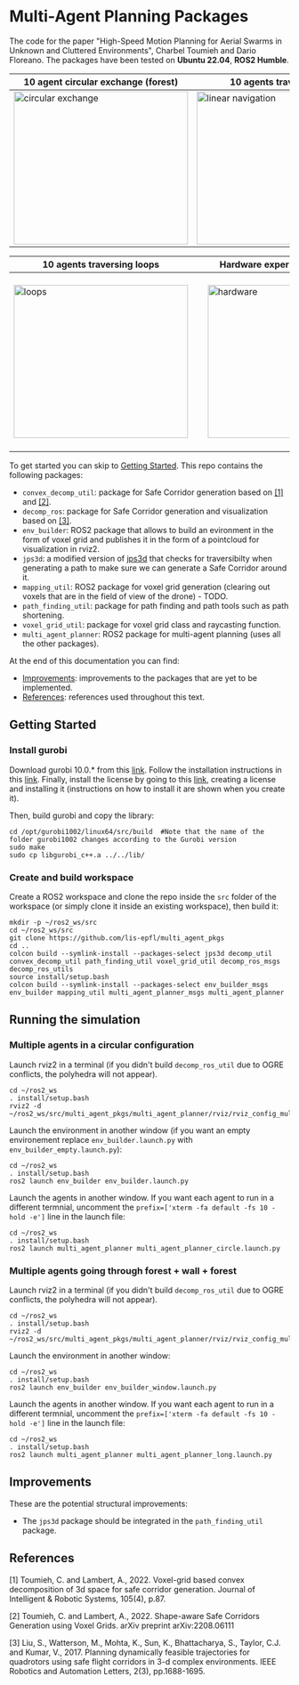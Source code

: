 # Multi-Agent Planning Packages
The code for the paper "High-Speed Motion Planning for Aerial Swarms in Unknown and Cluttered Environments", Charbel Toumieh and Dario Floreano.
The packages have been tested on **Ubuntu 22.04**, **ROS2 Humble**.

|10 agent circular exchange (forest) | 10 agents traversing forest / wall / forest |
| ------------------------- | ------------------------- |
<a target="_blank" href="https://youtu.be/Af8mODuES4s"><img src="./imgs/circular.gif" width="313" height="275" alt="circular exchange"></a> |<a target="_blank" href="https://youtu.be/Af8mODuES4s"><img src="./imgs/linear.gif" width="440" height="275" alt="linear navigation"></a> |

|10 agents traversing loops | Hardware experiments on nano-drones (Crazyflie)|
| ------------------------- | ------------------------- |
|<a target="_blank" href="https://youtu.be/Af8mODuES4s"><img src="./imgs/loops.gif" width="313" height="275" alt="loops"></a> | <a target="_blank" href="https://youtu.be/Af8mODuES4s"><img src="./imgs/hardware.gif" width="440" height="275" style="margin:20px 20px" alt="hardware"></a>|

To get started you can skip to [Getting Started](#Getting-Started). This repo contains the following packages:
* `convex_decomp_util`: package for Safe Corridor generation based on [[1]](#1) and [[2]](#2).
* `decomp_ros`: package for Safe Corridor generation and visualization based on [[3]](#3).
* `env_builder`: ROS2 package that allows to build an evironment in the form of voxel grid and publishes it in the form of a pointcloud for visualization in rviz2.
* `jps3d`: a modified version of [jps3d](https://github.com/KumarRobotics/jps3d) that checks for traversibilty when generating a path to make sure we can generate a Safe Corridor around it.
* `mapping_util`: ROS2 package for voxel grid generation (clearing out voxels that are in the field of view of the drone) - TODO.
* `path_finding_util`: package for path finding and path tools such as path shortening.
* `voxel_grid_util`: package for voxel grid class and raycasting function.
* `multi_agent_planner`: ROS2 package for multi-agent planning (uses all the other packages).

At the end of this documentation you can find:
* [Improvements](#Improvements): improvements to the packages that are yet to be implemented.
* [References](#References): references used throughout this text.

## Getting Started
### Install gurobi
Download gurobi 10.0.* from this [link](https://www.gurobi.com/downloads/gurobi-software/). Follow the installation instructions in this [link](https://support.gurobi.com/hc/en-us/articles/4534161999889-How-do-I-install-Gurobi-Optimizer-). Finally, install the license by going to this [link](https://portal.gurobi.com/), creating a license and installing it (instructions on how to install it are shown when you create it).

Then, build gurobi and copy the library:
``` shell script
cd /opt/gurobi1002/linux64/src/build  #Note that the name of the folder gurobi1002 changes according to the Gurobi version
sudo make
sudo cp libgurobi_c++.a ../../lib/
```

### Create and build workspace
Create a ROS2 workspace and clone the repo inside the `src` folder of the workspace (or simply clone it inside an existing workspace), then build it: 
``` shell script
mkdir -p ~/ros2_ws/src
cd ~/ros2_ws/src
git clone https://github.com/lis-epfl/multi_agent_pkgs
cd ..
colcon build --symlink-install --packages-select jps3d decomp_util convex_decomp_util path_finding_util voxel_grid_util decomp_ros_msgs decomp_ros_utils 
source install/setup.bash
colcon build --symlink-install --packages-select env_builder_msgs env_builder mapping_util multi_agent_planner_msgs multi_agent_planner
```

## Running the simulation
### Multiple agents in a circular configuration
Launch rviz2 in a terminal (if you didn't build `decomp_ros_util` due to OGRE conflicts, the polyhedra will not appear).
``` shell script
cd ~/ros2_ws
. install/setup.bash
rviz2 -d ~/ros2_ws/src/multi_agent_pkgs/multi_agent_planner/rviz/rviz_config_multi.rviz
```
Launch the environment in another window (if you want an empty environement replace `env_builder.launch.py` with `env_builder_empty.launch.py`):
``` shell script
cd ~/ros2_ws
. install/setup.bash
ros2 launch env_builder env_builder.launch.py
```
Launch the agents in another window. If you want each agent to run in a different termnial, uncomment the `prefix=['xterm -fa default -fs 10 -hold -e']` line in the launch file:
``` shell script
cd ~/ros2_ws
. install/setup.bash
ros2 launch multi_agent_planner multi_agent_planner_circle.launch.py
```

### Multiple agents going through forest + wall + forest 
Launch rviz2 in a terminal (if you didn't build `decomp_ros_util` due to OGRE conflicts, the polyhedra will not appear).
``` shell script
cd ~/ros2_ws
. install/setup.bash
rviz2 -d ~/ros2_ws/src/multi_agent_pkgs/multi_agent_planner/rviz/rviz_config_multi.rviz
```
Launch the environment in another window:
``` shell script
cd ~/ros2_ws
. install/setup.bash
ros2 launch env_builder env_builder_window.launch.py
```
Launch the agents in another window. If you want each agent to run in a different termnial, uncomment the `prefix=['xterm -fa default -fs 10 -hold -e']` line in the launch file:
``` shell script
cd ~/ros2_ws
. install/setup.bash
ros2 launch multi_agent_planner multi_agent_planner_long.launch.py
```

## Improvements
These are the potential structural improvements:
* The `jps3d` package should be integrated in the `path_finding_util` package. 

## References
<a id="1">[1]</a>
Toumieh, C. and Lambert, A., 2022. Voxel-grid based convex decomposition of 3d space for safe corridor generation. Journal of Intelligent & Robotic Systems, 105(4), p.87.

<a id="2">[2]</a>
Toumieh, C. and Lambert, A., 2022. Shape-aware Safe Corridors Generation using Voxel Grids. arXiv preprint arXiv:2208.06111

<a id="3">[3]</a>
Liu, S., Watterson, M., Mohta, K., Sun, K., Bhattacharya, S., Taylor, C.J. and Kumar, V., 2017. Planning dynamically feasible trajectories for quadrotors using safe flight corridors in 3-d complex environments. IEEE Robotics and Automation Letters, 2(3), pp.1688-1695.

